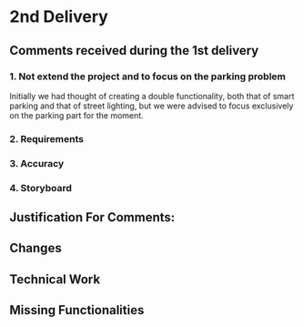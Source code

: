 # 2nd Delivery

## Comments received during the 1st delivery

### 1. Not extend the project and to focus on the parking problem
Initially we had thought of creating a double functionality, both that of smart parking and that of street lighting, but we were advised to focus exclusively on the parking part for the moment.

### 2. Requirements

### 3. Accuracy

### 4. Storyboard
   
## Justification For Comments:
	
## Changes

## Technical Work 
	
## Missing Functionalities
